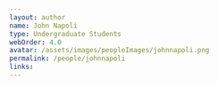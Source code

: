 ```yaml
---
layout: author
name: John Napoli
type: Undergraduate Students
webOrder: 4.0
avatar: /assets/images/peopleImages/johnnapoli.png
permalink: /people/johnnapoli
links:
---
```

